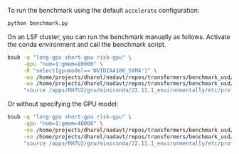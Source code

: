 To run the benchmark using the default `accelerate` configuration:
```bash
python benchmark.py
```

<!-- To enable offloading to CPU when running on a single node with a single GPU:
```bash
source ../.env
accelerate launch --config_file accelerate_config_single_gpu.yaml benchmark.py
``` -->

On an LSF cluster, you can run the benchmark manually as follows. Activate the conda environment and call the benchmark script.
```bash
bsub -q "long-gpu short-gpu risk-gpu" \
     -gpu "num=1:gmem=80000" \
     -R "select[gpumodel=='NVIDIAA100_SXM4']" \
     -oo /home/projects/dharel/nadavt/repos/transformers/benchmark_usd/lsf_logs/%J_benchmark_out.log \
     -eo /home/projects/dharel/nadavt/repos/transformers/benchmark_usd/lsf_logs/%J_benchmark_err.log \
     "source /apps/RH7U2/gnu/miniconda/22.11.1_environmentally/etc/profile.d/conda.sh && conda activate benchmark-usd-env && python /home/projects/dharel/nadavt/repos/transformers/benchmark_usd/benchmark.py"
```
Or without specifying the GPU model:
```bash
bsub -q "long-gpu short-gpu risk-gpu" \
     -gpu "num=1:gmem=40000" \
     -oo /home/projects/dharel/nadavt/repos/transformers/benchmark_usd/lsf_logs/%J_benchmark_out.log \
     -eo /home/projects/dharel/nadavt/repos/transformers/benchmark_usd/lsf_logs/%J_benchmark_err.log \
     "source /apps/RH7U2/gnu/miniconda/22.11.1_environmentally/etc/profile.d/conda.sh && conda activate benchmark-usd-env && python /home/projects/dharel/nadavt/repos/transformers/benchmark_usd/benchmark.py"
```